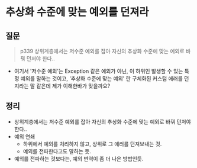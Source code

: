 # 추상화 수준에 맞는 예외를 던져라



## 질문

> p339 상위계층에서는 저수준 예외를 잡아 자신의 추상화 수준에 맞는 예외로 바꿔 던저야 한다..

- 여기서 '저수준 예외'는 Exception 같은 예외가 아닌, 이 하위인 발생할 수 있는 특정 예외를 말하는 것이고,
  '추상화 수준에 맞는 예외' 란 구체화된 커스텀 에러를 던지라는 말 같은데 제가 이해한바가 맞을까요?



## 정리

- 상위계층에서는 저수준 예외를 잡아 자신의 추상화 수준에 맞는 예외로 바꿔 던저야 한다..
- 예외 연쇄
  - 하위에서 예외를 처리하지 않고, 상위로 그 에러를 던져보내는 것.
  - 예외를 전파한다고도 말하는 듯.
- 예외를 전파하는 것보다는, 예외 번역이 좀 더 나은 방법인듯.

